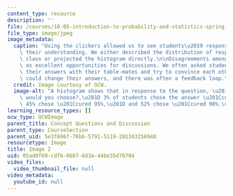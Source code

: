 ```yaml
---
content_type: resource
description: ''
file: /courses/18-05-introduction-to-probability-and-statistics-spring-2014/05ad8f69cdf606078d3a44be35d76704_gallery3-2.jpg
file_type: image/jpeg
image_metadata:
  caption: "Using the clickers allowed us to see students\u2019 responses and gauge\
    \ their understanding. We either described the distribution of responses to the\
    \ class or projected the histogram directly.\n\nDisagreements among students served\
    \ as excellent opportunities for discussions. We often asked students to discuss\
    \ their answers with their table-mates and try to convince each other. Students\
    \ could change their answers, and there was often a feedback loop."
  credit: Image courtesy of OCW.
  image-alt: "A histogram shows that in response to the question, \u201CWhich treatment\
    \ would you choose?,\u201D 3% of students chose the answer \u201Ccured 100%,\u201D\
    \ 45% chose \u201Ccured 95%,\u201D and 52% chose \u201Ccured 90%.\u201D"
learning_resource_types: []
ocw_type: OCWImage
parent_title: Concept Questions and Discussion
parent_type: CourseSection
parent_uid: 5e3f696f-76b6-5791-5119-281343256948
resourcetype: Image
title: Image 2
uid: 05ad8f69-cdf6-0607-8d3a-44be35d76704
video_files:
  video_thumbnail_file: null
video_metadata:
  youtube_id: null
---
```

